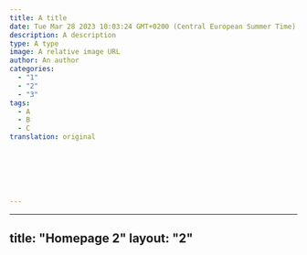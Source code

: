 ```yaml
---
title: A title
date: Tue Mar 28 2023 10:03:24 GMT+0200 (Central European Summer Time)
description: A description
type: A type
image: A relative image URL
author: An author
categories:
  - "1"
  - "2"
  - "3"
tags:
  - A
  - B
  - C
translation: original







---
```

---
title: "Homepage 2"
layout: "2"
---